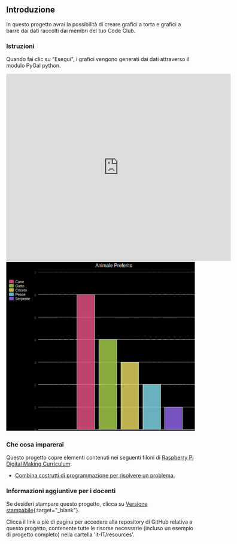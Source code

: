 ## Introduzione

In questo progetto avrai la possibilità di creare grafici a torta e grafici a barre dai dati raccolti dai membri del tuo Code Club.

### Istruzioni

Quando fai clic su "Esegui", i grafici vengono generati dai dati attraverso il modulo PyGal python.

<div class="trinket">
  <iframe src="https://trinket.io/embed/python/f6810d2e3f?outputOnly=true&start=result" width="600" height="500" frameborder="0" marginwidth="0" marginheight="0" allowfullscreen>
  </iframe>
  <img src="images/pets-finished.png">
</div>

### Che cosa imparerai

Questo progetto copre elementi contenuti nei seguenti filoni di [Raspberry Pi Digital Making Curriculum](http://rpf.io/curriculum):

+ [Combina costrutti di programmazione per risolvere un problema.](https://www.raspberrypi.org/curriculum/programming/builder/)

### Informazioni aggiuntive per i docenti

Se desideri stampare questo progetto, clicca su [Versione stampabile](https://projects.raspberrypi.org/it-IT/projects/popular-pets/print){:target="_blank"}.

Clicca il link a piè di pagina per accedere alla repository di GitHub relativa a questo progetto, contenente tutte le risorse necessarie (incluso un esempio di progetto completo) nella cartella 'it-IT/resources'.